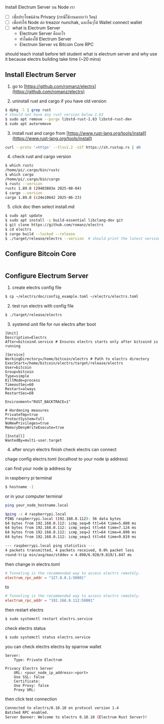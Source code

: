 Install Electrum Server บน Node เรา

- [ ] เพื่อประโยชน์ด้าน Privacy (กรณีใช้งานมากกว่า 1คน)
- [ ] เพื่อทำให้ Node ต่อ treazor nunchak, และอื่นๆได้
      Wallet
      connect wallet
- [ ] what is Electrum Server
  - Electrum Server คืออะไร
  - ทำไมต้องใช้ Electrum Server
  - Electrum Server vs Bitcoin Core RPC

should teach install before tell student what is electrum server and why use it because electrs building take time (~20 mins)

## Install Electrum Server

1. go to [https://github.com/romanz/electrs](https://github.com/romanz/electrs)

2. uninstall rust and cargo if you have old version

```bash
$ dpkg -l | grep rust
# should not have any rust version below 1.63
$ sudo apt remove --purge libstd-rust-1.63 libstd-rust-dev
$ sudo apt autoremove
```

3. install rust and cargo from [https://www.rust-lang.org/tools/install](https://www.rust-lang.org/tools/install)

```bash
curl --proto '=https' --tlsv1.2 -sSf https://sh.rustup.rs | sh
```

4. check rust and cargo version

```bash
$ which rustc
/home/pi/.cargo/bin/rustc
$ which cargo
/home/pi/.cargo/bin/cargo
$ rustc --version
rustc 1.89.0 (29483883e 2025-08-04)
$ cargo --version
cargo 1.89.0 (c24e10642 2025-06-23)
```

5. click doc then select install.md

```bash
$ sudo apt update
$ sudo apt install -y build-essential libclang-dev git
$ git clone https://github.com/romanz/electrs
$ cd electrs
$ cargo build --locked --release
$ ./target/release/electrs --version  # should print the latest version
```
## Configure Bitcoin Core

```conf

```

## Configure Electrum Server

1. create electrs config file

```bash
$ cp ~/electrs/doc/config_example.toml ~/electrs/electrs.toml
```

2. test run electrs with config file

```bash
$ ./target/release/electrs
```

3.  systemd unit file for run electrs after boot

```.service
[Unit]
Description=Electrs
After=bitcoind.service # Ensures electrs starts only after bitcoind is running

[Service]
WorkingDirectory=/home/bitcoin/electrs # Path to electrs directory
ExecStart=/home/bitcoin/electrs/target/release/electrs
User=bitcoin
Group=bitcoin
Type=simple
KillMode=process
TimeoutSec=60
Restart=always
RestartSec=60

Environment="RUST_BACKTRACE=1"

# Hardening measures
PrivateTmp=true
ProtectSystem=full
NoNewPrivileges=true
MemoryDenyWriteExecute=true

[Install]
WantedBy=multi-user.target
```

4. after sncyn electrs finish check electrs can connect

chage config electrs.toml (localhost to your node ip address)

can find your node ip address by

in raspberry pi terminal

```bash
$ hostname -I
```

or in your computer terminal

```bash
ping your_node_hostname.local
```

```bash
$ping -c 4 raspberrypi.local
PING raspberrypi.local (192.168.0.112): 56 data bytes
64 bytes from 192.168.0.112: icmp_seq=0 ttl=64 time=5.880 ms
64 bytes from 192.168.0.112: icmp_seq=1 ttl=64 time=7.124 ms
64 bytes from 192.168.0.112: icmp_seq=2 ttl=64 time=4.890 ms
64 bytes from 192.168.0.112: icmp_seq=3 ttl=64 time=9.819 ms

--- raspberrypi.local ping statistics ---
4 packets transmitted, 4 packets received, 0.0% packet loss
round-trip min/avg/max/stddev = 4.890/6.928/9.819/1.847 ms
```

then change in electrs.toml

```toml
# Tunneling is the recommended way to access electrs remotely.
electrum_rpc_addr = "127.0.0.1:50001"
```

to

```toml
# Tunneling is the recommended way to access electrs remotely.
electrum_rpc_addr = "192.168.0.112:50001"
```

then restart electrs

```bash
$ sudo systemctl restart electrs.service
```

check electrs status

```bash
$ sudo systemctl status electrs.service
```

you can check electrs electrs by sparrow wallet

```
Server:
    Type: Private Electrum

Privacy Electrs Server
    URL: <your_node_ip_address>:<port>
    Use SSL: false
    Certificate:
    Use Proxy: false
    Proxy URL:
```

then click test connection

```bash
Connected to electrs/0.10.10 on protocol version 1.4
Batched RPC enabled.
Server Banner: Welcome to electrs 0.10.10 (Electrum Rust Server)!
```
